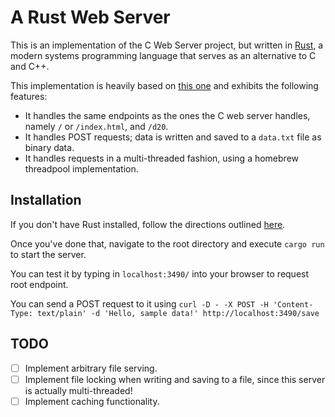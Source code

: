 # A Rust Web Server

This is an implementation of the C Web Server project, but written in [Rust](https://www.rust-lang.org/en-US/), a modern systems programming language that serves as an alternative to C and C++.

This implementation is heavily based on [this one](https://doc.rust-lang.org/book/second-edition/ch20-00-final-project-a-web-server.html) and exhibits the following features:

 * It handles the same endpoints as the ones the C web server handles, namely `/` or `/index.html`, and `/d20`.
 * It handles POST requests; data is written and saved to a `data.txt` file as binary data.
 * It handles requests in a multi-threaded fashion, using a homebrew threadpool implementation.

 ## Installation

 If you don't have Rust installed, follow the directions outlined [here](https://www.rust-lang.org/en-US/install.html).

 Once you've done that, navigate to the root directory and execute `cargo run` to start the server. 

 You can test it by typing in `localhost:3490/` into your browser to request root endpoint. 

 You can send a POST request to it using `curl -D - -X POST -H 'Content-Type: text/plain' -d 'Hello, sample data!' http://localhost:3490/save`

 ## TODO

 - [ ] Implement arbitrary file serving.
 - [ ] Implement file locking when writing and saving to a file, since this server is actually multi-threaded!
 - [ ] Implement caching functionality.